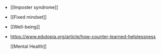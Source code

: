 - [[Imposter syndrome]]
- [[Fixed mindset]]
- [[Well-being]]
- https://www.edutopia.org/article/how-counter-learned-helplessness
  
  [[Mental Health]]